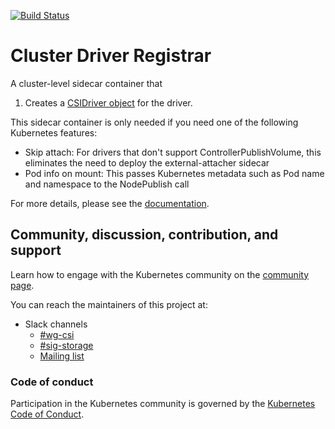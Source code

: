 [![Build Status](https://travis-ci.org/kubernetes-csi/driver-registrar.svg?branch=master)](https://travis-ci.org/kubernetes-csi/driver-registrar)

# Cluster Driver Registrar

A cluster-level sidecar container that

1. Creates a [CSIDriver
   object](https://github.com/kubernetes/kubernetes/blob/master/staging/src/k8s.io/csi-api/pkg/crd/manifests/csidriver.yaml)
   for the driver.

This sidecar container is only needed if you need one of the following Kubernetes
features:

* Skip attach: For drivers that don't support ControllerPublishVolume, this
  eliminates the need to deploy the external-attacher sidecar
* Pod info on mount: This passes Kubernetes metadata such as Pod name and
  namespace to the NodePublish call

For more details, please see the
[documentation](https://kubernetes-csi.github.io/docs/Setup.html#csidriver-custom-resource-alpha).

## Community, discussion, contribution, and support

Learn how to engage with the Kubernetes community on the [community page](http://kubernetes.io/community/).

You can reach the maintainers of this project at:

* Slack channels
  * [#wg-csi](https://kubernetes.slack.com/messages/wg-csi)
  * [#sig-storage](https://kubernetes.slack.com/messages/sig-storage)
  * [Mailing list](https://groups.google.com/forum/#!forum/kubernetes-sig-storage)

### Code of conduct

Participation in the Kubernetes community is governed by the [Kubernetes Code of Conduct](code-of-conduct.md).

